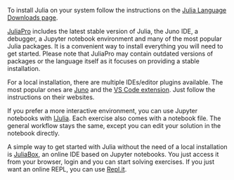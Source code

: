 To install Julia on your system follow the instructions on the [Julia Language Downloads page](https://julialang.org/downloads/).

[JuliaPro](https://juliacomputing.com/products/juliapro.html) includes the latest stable version of Julia, the Juno IDE, a debugger, a Jupyter notebook environment and many of the most popular Julia packages. It is a convenient way to install everything you will need to get started. Please note that JuliaPro may contain outdated versions of packages or the language itself as it focuses on providing a stable installation.

For a local installation, there are multiple IDEs/editor plugins available. The most popular ones are [Juno](http://junolab.org/) and the [VS Code extension](https://github.com/JuliaEditorSupport/julia-vscode). Just follow the instructions on their websites.

If you prefer a more interactive environment, you can use Jupyter notebooks with [IJulia](https://github.com/JuliaLang/IJulia.jl). Each exercise also comes with a notebook file. The general workflow stays the same, except you can edit your solution in the notebook directly.

A simple way to get started with Julia without the need of a local installation is [JuliaBox](https://juliabox.com/), an online IDE based on Jupyter notebooks. You just access it from your browser, login and you can start solving exercises. If you just want an online REPL, you can use [Repl.it](https://repl.it/languages/julia).
